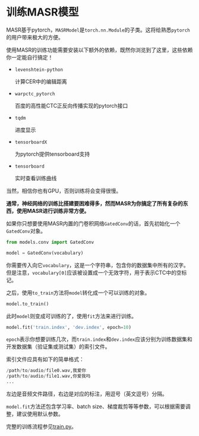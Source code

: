 # 训练MASR模型

MASR基于pytorch，`MASRModel`是`torch.nn.Module`的子类。这将给熟悉`pytorch`的用户带来极大的方便。

使用MASR的训练功能需要安装以下额外的依赖，既然你浏览到了这里，这些依赖你一定能自行搞定！

* `levenshtein-python`

  计算CER中的编辑距离

* `warpctc_pytorch`

  百度的高性能CTC正反向传播实现的pytorch接口

* `tqdm`

  进度显示

* `tensorboardX`

  为pytorch提供tensorboard支持

* `tensorboard`

  实时查看训练曲线

当然，相信你也有GPU，否则训练将会变得很慢。

**通常，神经网络的训练比搭建要困难得多，然而MASR为你搞定了所有复杂的东西，使用MASR进行训练非常方便。**

如果你只想要使用MASR内置的门卷积网络`GatedConv`的话，首先初始化一个`GatedConv`对象。

```python
from models.conv import GatedConv

model = GatedConv(vocabulary)
```

你需要传入向它`vocabulary`，这是一个字符串，包含你的数据集中所有的汉字。但是注意，`vocabulary[0]`应该被设置成一个无效字符，用于表示CTC中的空标记。

之后，使用`to_train`方法将`model`转化成一个可以训练的对象。

```python
model.to_train()
```

此时`model`则变成可训练的了，使用`fit`方法来进行训练。

```python
model.fit('train.index', 'dev.index', epoch=10)
```

`epoch`表示你想要训练几次，而`train.index`和`dev.index`应该分别为训练数据集和开发数据集（验证集或测试集）的索引文件。

索引文件应具有如下的简单格式：

```python
/path/to/audio/file0.wav,我爱你
/path/to/audio/file1.wav,你爱我吗
...
```

左边是音频文件路径，右边是对应的标注，用逗号（英文逗号）分隔。

`model.fit`方法还包含学习率、batch size、梯度裁剪等等参数，可以根据需要调整，建议使用默认参数。

完整的训练流程参见[train.py](/examples/train.py)。